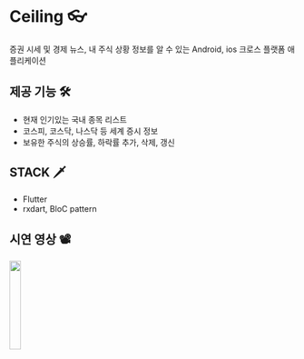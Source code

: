 # Ceiling 👓

증권 시세 및 경제 뉴스, 내 주식 상황 정보를 알 수 있는 Android, ios 크로스 플랫폼 애플리케이션

## 제공 기능 🛠
- 현재 인기있는 국내 종목 리스트
- 코스피, 코스닥, 나스닥 등 세계 증시 정보
- 보유한 주식의 상승률, 하락률 추가, 삭제, 갱신

## STACK 🗡
- Flutter
- rxdart, BloC pattern

## 시연 영상 📽
<img src='promotion/ceiling.gif' width="20%" height="20%">

